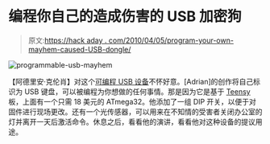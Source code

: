 # 编程你自己的造成伤害的 USB 加密狗

> 原文:[https://hack aday . com/2010/04/05/program-your-own-mayhem-caused-USB-dongle/](https://hackaday.com/2010/04/05/program-your-own-mayhem-causing-usb-dongle/)

![](../Images/2495b5b1e0d3416ace1744058e6450e9.png "programmable-usb-mayhem")

【阿德里安·克伦肖】对这个[可编程 USB 设备](http://www.irongeek.com/i.php?page=security/programmable-hid-usb-keystroke-dongle)不怀好意。[Adrian]的创作将自己标识为 USB 键盘，可以被编程为你想做的任何事情。那是因为它是基于 [Teensy](http://www.pjrc.com/teensy/) 板，上面有一个只需 18 美元的 ATmega32。他添加了一组 DIP 开关，以便于对固件进行现场更改。还有一个光传感器，可以用来在不知情的受害者关闭办公室的灯并离开一天后激活命令。休息之后，看看他的演讲，看看他对这种设备的提议用途。